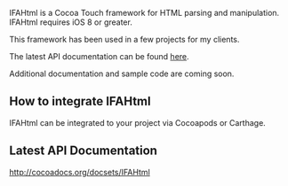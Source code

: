 IFAHtml is a Cocoa Touch framework for HTML parsing and manipulation. IFAHtml requires iOS 8 or greater.

This framework has been used in a few projects for my clients.

The latest API documentation can be found [here](http://cocoadocs.org/docsets/IFAHtml).

Additional documentation and sample code are coming soon.

## How to integrate IFAHtml ##

IFAHtml can be integrated to your project via Cocoapods or Carthage.

## Latest API Documentation ##

http://cocoadocs.org/docsets/IFAHtml
